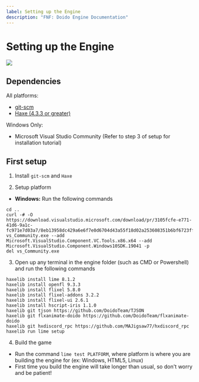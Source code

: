 ```yaml
---
label: Setting up the Engine
description: "FNF: Doido Engine Documentation"
---
```


# Setting up the Engine

![](https://raw.githubusercontent.com/DoidoTeam/FNF-Doido-Engine/refs/heads/main/assets/images/crash.png)


## Dependencies
All platforms:
- [git-scm](https://git-scm.com/)
- [Haxe (4.3.3 or greater)](https://haxe.org/)

Windows Only:
- Microsoft Visual Studio Community (Refer to step 3 of setup for installation tutorial)

## First setup
1. Install `git-scm` and `Haxe`

2. Setup platform
- **Windows:** Run the following commands
```
cd ..
curl -# -O https://download.visualstudio.microsoft.com/download/pr/3105fcfe-e771-41d6-9a1c-fc971e7d03a7/8eb13958dc429a6e6f7e0d6704d43a55f18d02a253608351b6bf6723ffdaf24e/vs_Community.exe
vs_Community.exe --add Microsoft.VisualStudio.Component.VC.Tools.x86.x64 --add Microsoft.VisualStudio.Component.Windows10SDK.19041 -p
del vs_Community.exe
```
3. Open up any terminal in the engine folder (such as CMD or Powershell) and run the following commands
```
haxelib install lime 8.1.2
haxelib install openfl 9.3.3
haxelib install flixel 5.8.0
haxelib install flixel-addons 3.2.2
haxelib install flixel-ui 2.6.1
haxelib install hscript-iris 1.1.0
haxelib git tjson https://github.com/DoidoTeam/TJSON
haxelib git flxanimate-doido https://github.com/DoidoTeam/flxanimate-doido
haxelib git hxdiscord_rpc https://github.com/MAJigsaw77/hxdiscord_rpc
haxelib run lime setup 
```
4. Build the game
- Run the command `lime test PLATFORM`, where platform is where you are building the engine for (ex: Windows, HTML5, Linux)
- First time you build the engine will take longer than usual, so don't worry and be patient!
